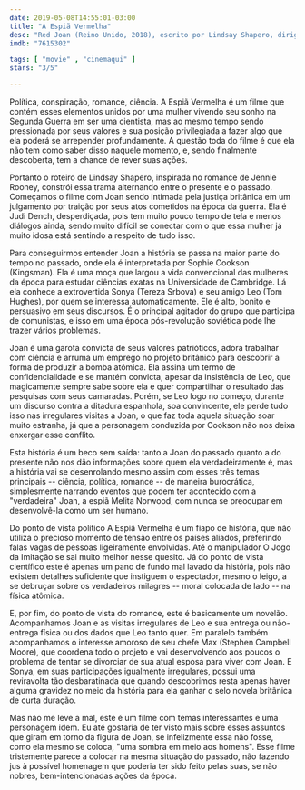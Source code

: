 ```yaml
---
date: 2019-05-08T14:55:01-03:00
title: "A Espiã Vermelha"
desc: "Red Joan (Reino Unido, 2018), escrito por Lindsay Shapero, dirigido por Trevor Nunn, com Judi Dench, Sophie Cookson, Stephen Campbell Moore, Tom Hughes, Tereza Srbova."
imdb: "7615302"

tags: [ "movie" , "cinemaqui" ]
stars: "3/5"

---
```

Política, conspiração, romance, ciência. A Espiã Vermelha é um filme que contém esses elementos unidos por uma mulher vivendo seu sonho na Segunda Guerra em ser uma cientista, mas ao mesmo tempo sendo pressionada por seus valores e sua posição privilegiada a fazer algo que ela poderá se arrepender profundamente. A questão toda do filme é que ela não tem como saber disso naquele momento, e, sendo finalmente descoberta, tem a chance de rever suas ações.

Portanto o roteiro de Lindsay Shapero, inspirada no romance de Jennie Rooney, constrói essa trama alternando entre o presente e o passado. Começamos o filme com Joan sendo intimada pela justiça britânica em um julgamento por traição por seus atos cometidos na época da guerra. Ela é Judi Dench, desperdiçada, pois tem muito pouco tempo de tela e menos diálogos ainda, sendo muito difícil se conectar com o que essa mulher já muito idosa está sentindo a respeito de tudo isso.

Para conseguirmos entender Joan a história se passa na maior parte do tempo no passado, onde ela é interpretada por Sophie Cookson (Kingsman). Ela é uma moça que largou a vida convencional das mulheres da época para estudar ciências exatas na Universidade de Cambridge. Lá ela conhece a extrovertida Sonya (Tereza Srbova) e seu amigo Leo (Tom Hughes), por quem se interessa automaticamente. Ele é alto, bonito e persuasivo em seus discursos. É o principal agitador do grupo que participa de comunistas, e isso em uma época pós-revolução soviética pode lhe trazer vários problemas.

Joan é uma garota convicta de seus valores patrióticos, adora trabalhar com ciência e arruma um emprego no projeto britânico para descobrir a forma de produzir a bomba atômica. Ela assina um termo de confidencialidade e se mantém convicta, apesar da insistência de Leo, que magicamente sempre sabe sobre ela e quer compartilhar o resultado das pesquisas com seus camaradas. Porém, se Leo logo no começo, durante um discurso contra a ditadura espanhola, soa convincente, ele perde tudo isso nas irregulares visitas a Joan, o que faz toda aquela situação soar muito estranha, já que a personagem conduzida por Cookson não nos deixa enxergar esse conflito.

Esta história é um beco sem saída: tanto a Joan do passado quanto a do presente não nos dão informações sobre quem ela verdadeiramente é, mas a história vai se desenrolando mesmo assim com esses três temas principais -- ciência, política, romance -- de maneira burocrática, simplesmente narrando eventos que podem ter acontecido com a "verdadeira" Joan, a espiã Melita Norwood, com nunca se preocupar em desenvolvê-la como um ser humano.

Do ponto de vista político A Espiã Vermelha é um fiapo de história, que não utiliza o precioso momento de tensão entre os países aliados, preferindo falas vagas de pessoas ligeiramente envolvidas. Até o manipulador O Jogo da Imitação se sai muito melhor nesse quesito. Já do ponto de vista científico este é apenas um pano de fundo mal lavado da história, pois não existem detalhes suficiente que instiguem o espectador, mesmo o leigo, a se debruçar sobre os verdadeiros milagres -- moral colocada de lado -- na física atômica.

E, por fim, do ponto de vista do romance, este é basicamente um novelão. Acompanhamos Joan e as visitas irregulares de Leo e sua entrega ou não-entrega física ou dos dados que Leo tanto quer. Em paralelo também acompanhamos o interesse amoroso de seu chefe Max (Stephen Campbell Moore), que coordena todo o projeto e vai desenvolvendo aos poucos o problema de tentar se divorciar de sua atual esposa para viver com Joan. E Sonya, em suas participações igualmente irregulares, possui uma reviravolta tão desbaratinada que quando descobrimos resta apenas haver alguma gravidez no meio da história para ela ganhar o selo novela britânica de curta duração.

Mas não me leve a mal, este é um filme com temas interessantes e uma personagem idem. Eu até gostaria de ter visto mais sobre esses assuntos que giram em torno da figura de Joan, se infelizmente essa não fosse, como ela mesmo se coloca, "uma sombra em meio aos homens". Esse filme tristemente parece a colocar na mesma situação do passado, não fazendo jus à possível homenagem que poderia ter sido feito pelas suas, se não nobres, bem-intencionadas ações da época.
